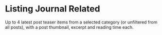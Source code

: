 # Listing Journal Related

Up to 4 latest post teaser items from a selected category (or unfiltered from all posts), with a post thumbnail, excerpt and reading time each.

